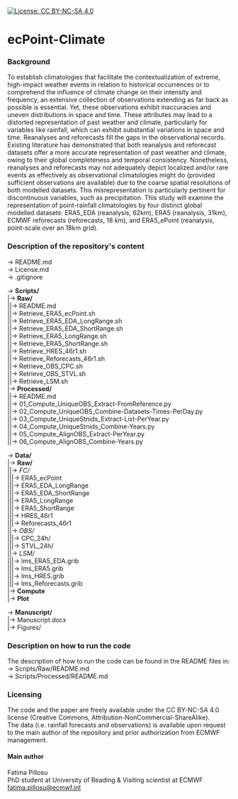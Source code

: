 [![License: CC BY-NC-SA 4.0](https://img.shields.io/badge/License-CC%20BY--NC--SA%204.0-lightgrey.svg)](https://creativecommons.org/licenses/by-nc-sa/4.0/)

# ecPoint-Climate

### Background
To establish climatologies that facilitate the contextualization of extreme, high-impact weather events in relation to historical occurrences or to comprehend the influence of climate change on their intensity and frequency, an extensive collection of observations extending as far back as possible is essential. Yet, these observations exhibit inaccuracies and uneven distributions in space and time. These attributes may lead to a distorted representation of past weather and climate, particularly for variables like rainfall, which can exhibit substantial variations in space and time. Reanalyses and reforecasts fill the gaps in the observational records. Existing literature has demonstrated that both reanalysis and reforecast datasets offer a more accurate representation of past weather and climate, owing to their global completeness and temporal consistency. Nonetheless, reanalyses and reforecasts may not adequately depict localized and/or rare events as effectively as observational climatologies might do (provided sufficient observations are available) due to the coarse spatial resolutions of both modelled datasets. This misrepresentation is particularly pertinent for discontinuous variables, such as precipitation. This study will examine the representation of point-rainfall climatologies by four distinct global modelled datasets: ERA5_EDA (reanalysis, 62km), ERA5 (reanalysis, 31km), ECMWF reforecasts (reforecasts, 18 km), and ERA5_ePoint (reanalysis, point-scale over an 18km grid).

### Description of the repository's content
-> README.md  
-> License.md  
-> .gitignore  

-> **Scripts/** <br>
|-> **Raw/** <br>
||-> README.md <br>
||-> Retrieve_ERA5_ecPoint.sh <br>
||-> Retrieve_ERA5_EDA_LongRange.sh <br>
||-> Retrieve_ERA5_EDA_ShortRange.sh <br>
||-> Retrieve_ERA5_LongRange.sh <br>
||-> Retrieve_ERA5_ShortRange.sh <br>
||-> Retrieve_HRES_46r1.sh <br>
||-> Retrieve_Reforecasts_46r1.sh <br>
||-> Retrieve_OBS_CPC.sh <br>
||-> Retrieve_OBS_STVL.sh <br>
||-> Retrieve_LSM.sh <br>
|-> **Processed/** <br>
||-> README.md <br>
||-> 01_Compute_UniqueOBS_Extract-FromReference.py <br>
||-> 02_Compute_UniqueOBS_Combine-Datasets-Times-PerDay.py <br>
||-> 03_Compute_UniqueStnids_Extract-List-PerYear.py <br>
||-> 04_Compute_UniqueStnids_Combine-Years.py <br>
||-> 05_Compute_AlignOBS_Extract-PerYear.py <br>
||-> 06_Compute_AlignOBS_Combine-Years.py <br>

-> **Data/** <br>
|-> **Raw/** <br>
||-> _FC/_ <br>
|||-> ERA5_ecPoint <br>
|||-> ERA5_EDA_LongRange <br>
|||-> ERA5_EDA_ShortRange <br>
|||-> ERA5_LongRange <br>
|||-> ERA5_ShortRange <br>
|||-> HRES_46r1 <br>
|||-> Reforecasts_46r1 <br>
||-> _OBS/_ <br>
|||-> CPC_24h/ <br>
|||-> STVL_24h/ <br>
||-> _LSM/_ <br>
|||-> lms_ERA5_EDA.grib <br>
|||-> lms_ERA5.grib <br>
|||-> lms_HRES.grib <br>
|||-> lms_Reforecasts.grib <br>
|-> **Compute** <br>
|-> **Plot** <br>

-> **Manuscript/** <br>
|-> Manuscript.docx <br>
|-> Figures/ <br>


### Description on how to run the code
The description of how to run the code can be found in the README files in: <br>
-> Scripts/Raw/README.md <br>
-> Scripts/Processed/README.md <br>


### Licensing
The code and the paper are freely available under the CC BY-NC-SA 4.0 license (Creative Commons, Attribution-NonCommercial-ShareAlike).  
The data (i.e. rainfall forecasts and observations) is available upon request to the main author of the repository and prior authorization from ECMWF management.

#### Main author
Fatima Pillosu  
PhD student at University of Reading & Visiting scientist at ECMWF  
fatima.pillosu@ecmwf.int  